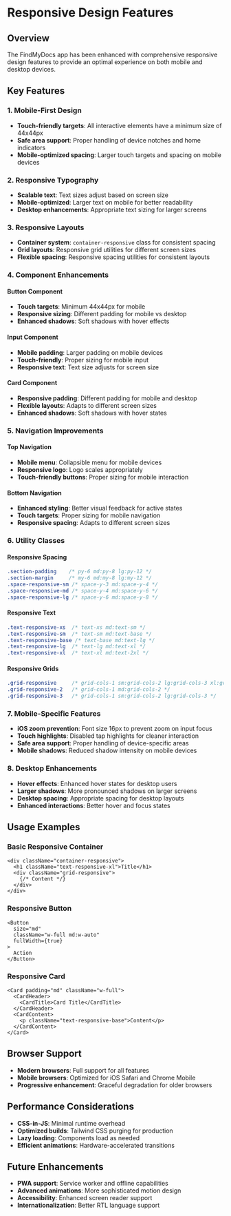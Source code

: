 # Responsive Design Features

## Overview
The FindMyDocs app has been enhanced with comprehensive responsive design features to provide an optimal experience on both mobile and desktop devices.

## Key Features

### 1. Mobile-First Design
- **Touch-friendly targets**: All interactive elements have a minimum size of 44x44px
- **Safe area support**: Proper handling of device notches and home indicators
- **Mobile-optimized spacing**: Larger touch targets and spacing on mobile devices

### 2. Responsive Typography
- **Scalable text**: Text sizes adjust based on screen size
- **Mobile-optimized**: Larger text on mobile for better readability
- **Desktop enhancements**: Appropriate text sizing for larger screens

### 3. Responsive Layouts
- **Container system**: `container-responsive` class for consistent spacing
- **Grid layouts**: Responsive grid utilities for different screen sizes
- **Flexible spacing**: Responsive spacing utilities for consistent layouts

### 4. Component Enhancements

#### Button Component
- **Touch targets**: Minimum 44x44px for mobile
- **Responsive sizing**: Different padding for mobile vs desktop
- **Enhanced shadows**: Soft shadows with hover effects

#### Input Component
- **Mobile padding**: Larger padding on mobile devices
- **Touch-friendly**: Proper sizing for mobile input
- **Responsive text**: Text size adjusts for screen size

#### Card Component
- **Responsive padding**: Different padding for mobile and desktop
- **Flexible layouts**: Adapts to different screen sizes
- **Enhanced shadows**: Soft shadows with hover states

### 5. Navigation Improvements

#### Top Navigation
- **Mobile menu**: Collapsible menu for mobile devices
- **Responsive logo**: Logo scales appropriately
- **Touch-friendly buttons**: Proper sizing for mobile interaction

#### Bottom Navigation
- **Enhanced styling**: Better visual feedback for active states
- **Touch targets**: Proper sizing for mobile navigation
- **Responsive spacing**: Adapts to different screen sizes

### 6. Utility Classes

#### Responsive Spacing
```css
.section-padding    /* py-6 md:py-8 lg:py-12 */
.section-margin     /* my-6 md:my-8 lg:my-12 */
.space-responsive-sm /* space-y-3 md:space-y-4 */
.space-responsive-md /* space-y-4 md:space-y-6 */
.space-responsive-lg /* space-y-6 md:space-y-8 */
```

#### Responsive Text
```css
.text-responsive-xs  /* text-xs md:text-sm */
.text-responsive-sm  /* text-sm md:text-base */
.text-responsive-base /* text-base md:text-lg */
.text-responsive-lg  /* text-lg md:text-xl */
.text-responsive-xl  /* text-xl md:text-2xl */
```

#### Responsive Grids
```css
.grid-responsive     /* grid-cols-1 sm:grid-cols-2 lg:grid-cols-3 xl:grid-cols-4 */
.grid-responsive-2   /* grid-cols-1 md:grid-cols-2 */
.grid-responsive-3   /* grid-cols-1 sm:grid-cols-2 lg:grid-cols-3 */
```

### 7. Mobile-Specific Features
- **iOS zoom prevention**: Font size 16px to prevent zoom on input focus
- **Touch highlights**: Disabled tap highlights for cleaner interaction
- **Safe area support**: Proper handling of device-specific areas
- **Mobile shadows**: Reduced shadow intensity on mobile devices

### 8. Desktop Enhancements
- **Hover effects**: Enhanced hover states for desktop users
- **Larger shadows**: More pronounced shadows on larger screens
- **Desktop spacing**: Appropriate spacing for desktop layouts
- **Enhanced interactions**: Better hover and focus states

## Usage Examples

### Basic Responsive Container
```tsx
<div className="container-responsive">
  <h1 className="text-responsive-xl">Title</h1>
  <div className="grid-responsive">
    {/* Content */}
  </div>
</div>
```

### Responsive Button
```tsx
<Button 
  size="md" 
  className="w-full md:w-auto"
  fullWidth={true}
>
  Action
</Button>
```

### Responsive Card
```tsx
<Card padding="md" className="w-full">
  <CardHeader>
    <CardTitle>Card Title</CardTitle>
  </CardHeader>
  <CardContent>
    <p className="text-responsive-base">Content</p>
  </CardContent>
</Card>
```

## Browser Support
- **Modern browsers**: Full support for all features
- **Mobile browsers**: Optimized for iOS Safari and Chrome Mobile
- **Progressive enhancement**: Graceful degradation for older browsers

## Performance Considerations
- **CSS-in-JS**: Minimal runtime overhead
- **Optimized builds**: Tailwind CSS purging for production
- **Lazy loading**: Components load as needed
- **Efficient animations**: Hardware-accelerated transitions

## Future Enhancements
- **PWA support**: Service worker and offline capabilities
- **Advanced animations**: More sophisticated motion design
- **Accessibility**: Enhanced screen reader support
- **Internationalization**: Better RTL language support
